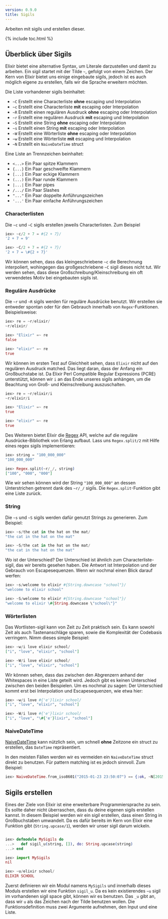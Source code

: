 ```yaml
---
version: 0.9.0
title: Sigils
---
```


Arbeiten mit sigils und erstellen dieser.

{% include toc.html %}

## Überblick über Sigils

Elixir bietet eine alternative Syntax, um Literale darzustellen und damit zu arbeiten. Ein sigil startet mit der Tilde `~`, gefolgt von einem Zeichen. Der Kern von Elixir bietet uns einige eingebaute sigils, jedoch ist es auch möglich eigene zu erstellen, falls wir die Sprache erweitern möchten.

Die Liste vorhandener sigils beinhaltet:

  - `~C` Erstellt eine Characterliste **ohne** escaping und Interpolation
  - `~c` Erstellt eine Characterliste **mit** escaping oder Interpolation
  - `~R` Erstellt einen regulären Ausdruck **ohne** escaping oder Interpolation
  - `~r` Erstellt eine regulären Ausdruck **mit** escaping und Interpolation
  - `~S` Erstellt eine String **ohne** escaping oder Interpolation
  - `~s` Erstellt einen String **mit** escaping oder Interpolation
  - `~W` Erstellt eine Wörterliste **ohne** escaping oder Interpolation
  - `~w` Erstellt eine Wörterliste **mit** escaping und Interpolation
  - `~N` Erstellt ein `NaiveDateTime` struct

Eine Liste an Trennzeichen beinhaltet:

  - `<...>` Ein Paar spitze Klammern
  - `{...}` Ein Paar geschweifte Klammern
  - `[...]` Ein Paar eckige Klammern
  - `(...)` Ein Paar runde Klammern
  - `|...|` Ein Paar pipes
  - `/.../` Ein Paar Slashes
  - `"..."` Ein Paar doppelte Anführungszeichen
  - `'...'` Ein Paar einfache Anführungszeichen

### Characterlisten

Die `~c` und `~C` sigils erstellen jeweils Characterlisten. Zum Beispiel

```elixir
iex> ~c/2 + 7 = #{2 + 7}/
'2 + 7 = 9'

iex> ~C/2 + 7 = #{2 + 7}/
'2 + 7 = \#{2 + 7}'
```

Wir können sehen, dass das kleingeschriebene `~c` die Berechnung interpoliert, wohingegen das großgeschriebene `~C` sigil dieses nicht tut. Wir werden sehen, dass diese Großschreibung/Kleinschreibung ein oft verwendetes Motiv bei eingebauten sigils ist.

### Reguläre Ausdrücke

Die `~r` und `~R` sigils werden für reguläre Ausdrücke benutzt. Wir erstellen sie entweder spontan oder für den Gebrauch innerhalb von `Regex`-Funktionen. Beispielsweise:

```elixir
iex> re = ~r/elixir/
~r/elixir/

iex> "Elixir" =~ re
false

iex> "elixir" =~ re
true
```

Wir können im ersten Test auf Gleichheit sehen, dass `Elixir` nicht auf den regulären Ausdruck matched. Das liegt daran, dass der Anfang ein Großbuchstabe ist. Da Elixir Perl Compatible Regular Expressions (PCRE) unterstützt, können wir `i` an das Ende unseres sigils anhängen, um die Beachtung von Groß- und Kleinschreibung auszuschalten.

```elixir
iex> re = ~r/elixir/i
~r/elixir/i

iex> "Elixir" =~ re
true

iex> "elixir" =~ re
true
```

Des Weiteren bietet Elixir die [Regex](https://hexdocs.pm/elixir/Regex.html) API, welche auf die reguläre Ausdrücke-Bibliothek von Erlang aufbaut. Lass uns `Regex.split/2` mit Hilfe eines regex sigils implementieren:

```elixir
iex> string = "100_000_000"
"100_000_000"

iex> Regex.split(~r/_/, string)
["100", "000", "000"]
```

Wie wir sehen können wird der String `"100_000_000"` an dessen Unterstrichen getrennt dank des `~r/_/` sigils. Die `Regex.split`-Funktion gibt eine Liste zurück.

### String

Die `~s` und `~S` sigils werden dafür genutzt Strings zu generieren. Zum Beispiel:

```elixir
iex> ~s/the cat in the hat on the mat/
"the cat in the hat on the mat"

iex> ~S/the cat in the hat on the mat/
"the cat in the hat on the mat"
```

Wo ist der Unterschied? Der Unterschied ist ähnlich zum Characterliste-sigil, das wir bereits gesehen haben. Die Antwort ist Interpolation und der Gebrauch von Escapesequenzen. Wenn wir nochmal einen Blick darauf werfen:

```elixir
iex> ~s/welcome to elixir #{String.downcase "school"}/
"welcome to elixir school"

iex> ~S/welcome to elixir #{String.downcase "school"}/
"welcome to elixir \#{String.downcase \"school\"}"
```

### Wörterlisten

Das Wortlisten-sigil kann von Zeit zu Zeit praktisch sein. Es kann sowohl Zeit als auch Tastenanschläge sparen, sowie die Komplexität der Codebasis verringern. Nimm dieses simple Beispiel:

```elixir
iex> ~w/i love elixir school/
["i", "love", "elixir", "school"]

iex> ~W/i love elixir school/
["i", "love", "elixir", "school"]
```

Wir können sehen, dass das zwischen den Abgrenzern anhand der Whitespaces in eine Liste geteilt wird. Jedoch gibt es keinen Unterschied zwischen den beiden Beispielen. Um es nochmal zu sagen: Der Unterschied kommt erst bei Interpolation und Escapesequenzen, wie etwa hier:

```elixir
iex> ~w/i love #{'e'}lixir school/
["i", "love", "elixir", "school"]

iex> ~W/i love #{'e'}lixir school/
["i", "love", "\#{'e'}lixir", "school"]
```

### NaiveDateTime

[NaiveDateTime](https://hexdocs.pm/elixir/NaiveDateTime.html) kann nützlich sein, um schnell **ohne** Zeitzone ein struct zu erstellen, das `DateTime` repräsentiert.

In den meisten Fällen werden wir es vermeiden ein `NaiveDateTime` struct direkt zu benutzen. Für pattern matching ist es jedoch sinnvoll. Zum Beispiel:

```elixir
iex> NaiveDateTime.from_iso8601("2015-01-23 23:50:07") == {:ok, ~N[2015-01-23 23:50:07]}
```

## Sigils erstellen

Eines der Ziele von Elixir ist eine erweiterbare Programmiersprache zu sein. Es sollte daher nicht überraschen, dass du deine eigenen sigils erstellen kannst. In diesem Beispiel werden wir ein sigil erstellen, dass einen String in Großbuchstaben umwandelt. Da es dafür bereits im Kern von Elixir eine Funktion gibt (`String.upcase/1`), werden wir unser sigil darum wickeln.

```elixir

iex> defmodule MySigils do
...>   def sigil_u(string, []), do: String.upcase(string)
...> end

iex> import MySigils
nil

iex> ~u/elixir school/
ELIXIR SCHOOL
```

Zuerst definieren wir ein Modul namens `MySigils` und innerhalb dieses Moduls erstellen wir eine Funktion `sigil_u`. Da es kein existierendes `~u` sigil im vorhandenen sigil space gibt, können wir es benutzen. Das `_u` gibt an, dass wir `u` als das Zeichen nach der Tilde benutzen wollen. Die Funktionsdefinition muss zwei Argumente aufnehmen, den Input und eine Liste.
